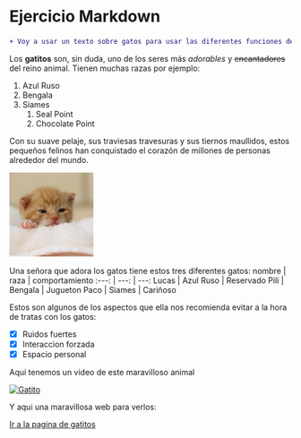 # Ejercicio Markdown

```diff
+ Voy a usar un texto sobre gatos para usar las diferentes funciones de md.
```

Los **gatitos** son, sin duda, uno de los seres más *adorables* y ~~encantadores~~ del reino animal.
Tienen muchas razas por ejemplo:
1. Azul Ruso
2. Bengala
3. Siames
   1. Seal Point
   2. Chocolate Point

Con su suave pelaje, sus traviesas travesuras y sus tiernos maullidos, estos pequeños felinos han conquistado el corazón de millones de personas alrededor del mundo.  

<img src="fotos/gatito.jpg" width="150" alt="gatito">

Una señora que adora los gatos tiene estos tres diferentes gatos:
nombre  | raza      |   comportamiento
:---:   | ---:      | ---:
Lucas   | Azul Ruso | Reservado
Pili    | Bengala   | Jugueton
Paco    | Siames    | Cariñoso

Estos son algunos de los aspectos que ella nos recomienda evitar a la hora de tratas con los gatos:
- [x] Ruidos fuertes
- [x] Interaccion forzada
- [x] Espacio personal

Aqui tenemos un video de este maravilloso animal

[![Gatito](https://img.youtube.com/vi/g8fbiFbT0X8/3.jpg)](https://www.youtube.com/watch?v=g8fbiFbT0X8)

Y aqui una maravillosa web para verlos:

[Ir a la pagina de gatitos](https://oscillot.eu/?gad_source=2&gclid=CjwKCAiA3Na5BhAZEiwAzrfagPcYonaHS7rbaffM954h-7CdRnR4k_iMwPMJ_Y1PNFj0w_ktLXaN5hoC-EYQAvD_BwE)


